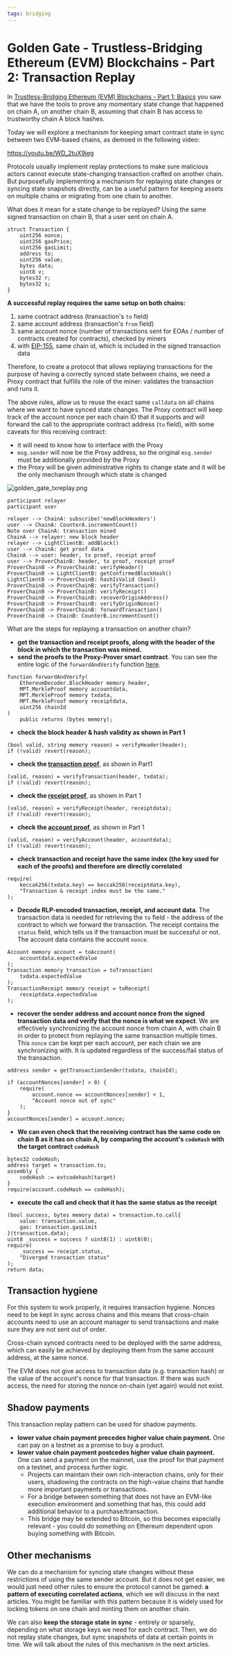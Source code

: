 ```yaml
---
tags: bridging
---
```


# Golden Gate - Trustless-Bridging Ethereum (EVM) Blockchains - Part 2: Transaction Replay

In [Trustless-Bridging Ethereum (EVM) Blockchains - Part 1: Basics](https://loredanacirstea.medium.com/golden-gate-trustless-bridging-ethereum-evm-blockchains-part-1-basics-d016300ea0dd) you saw that we have the tools to prove any momentary state change that happened on chain A, on another chain B, assuming that chain B has access to trustworthy chain A block hashes.

Today we will explore a mechanism for keeping smart contract state in sync between two EVM-based chains, as demoed in the following video:

https://youtu.be/WD_2tuX9jeg

Protocols usually implement replay protections to make sure malicious actors cannot execute state-changing transaction crafted on another chain. But purposefully implementing a mechanism for replaying state changes or syncing state snapshots directly, can be a useful pattern for keeping assets on multiple chains or migrating from one chain to another.

What does it mean for a state change to be replayed? Using the same signed transaction on chain B, that a user sent on chain A.

```solidity
struct Transaction {
    uint256 nonce;
    uint256 gasPrice;
    uint256 gasLimit;
    address to;
    uint256 value;
    bytes data;
    uint8 v;
    bytes32 r;
    bytes32 s;
}
```

**A successful replay requires the same setup on both chains:**
1) same contract address (transaction's `to` field)
2) same account address (transaction's `from` field)
3) same account nonce (number of transactions sent for EOAs / number of contracts created for contracts), checked by miners
4) with [EIP-155](https://eips.ethereum.org/EIPS/eip-155), same chain id, which is included in the signed transaction data

Therefore, to create a protocol that allows replaying transactions for the purpose of having a correctly synced state between chains, we need a Proxy contract that fulfills the role of the miner: validates the transaction and runs it.

The above rules, allow us to reuse the exact same `calldata` on all chains where we want to have synced state changes. The Proxy contract will keep track of the account nonce per each chain ID that it supports and will forward the call to the appropriate contract address (`to` field), with some caveats for this receiving contract:
- it will need to know how to interface with the Proxy
- `msg.sender` will now be the Proxy address, so the original `msg.sender` must be additionally provided by the Proxy
- the Proxy will be given administrative rights to change state and it will be the only mechanism through which state is changed

![golden_gate_txreplay.png](./assets/golden_gate_txreplay.png)

```
participant relayer
participant user

relayer --> ChainA: subscribe('newBlockHeaders')
user --> ChainA: CounterA.incrementCount()
Note over ChainA: transaction mined
ChainA --> relayer: new block header
relayer --> LightClientB: addBlock()
user --> ChainA: get proof data
ChainA --> user: header, tx proof, receipt proof
user --> ProverChainB: header, tx proof, receipt proof
ProverChainB -> ProverChainB: verifyHeader()
ProverChainB -> LightClientB: getConfirmedBlockHash()
LightClientB -> ProverChainB: hashIsValid (bool)
ProverChainB -> ProverChainB: verifyTransaction()
ProverChainB -> ProverChainB: verifyReceipt()
ProverChainB -> ProverChainB: recoverOriginAddress()
ProverChainB -> ProverChainB: verifyOriginNonce()
ProverChainB -> ProverChainB: forwardTransaction()
ProverChainB -> ChainB: CounterB.incrementCount()
```


What are the steps for replaying a transaction on another chain?
* **get the transaction and receipt proofs, along with the header of the block in which the transaction was mined.**
* **send the proofs to the Proxy-Prover smart contract**. You can see the entire logic of the `forwardAndVerify` function [here](https://github.com/loredanacirstea/goldengate/blob/master/contracts/contracts/ProverStateSync.sol).
```solidity
function forwardAndVerify(
    EthereumDecoder.BlockHeader memory header,
    MPT.MerkleProof memory accountdata,
    MPT.MerkleProof memory txdata,
    MPT.MerkleProof memory receiptdata,
    uint256 chainId
)
    public returns (bytes memory);
```
* **check the block header & hash validity as shown in Part 1**
```solidity
(bool valid, string memory reason) = verifyHeader(header);
if (!valid) revert(reason);
```
* **check the [transaction proof](https://github.com/loredanacirstea/statebridge/blob/495abc40596e7b4cad519131d16874fbc844bd79/contracts/contracts/Prover.sol#L39-L51)**, as shown in Part1
```solidity
(valid, reason) = verifyTransaction(header, txdata);
if (!valid) revert(reason);
```
* **check the [receipt proof](https://github.com/loredanacirstea/statebridge/blob/495abc40596e7b4cad519131d16874fbc844bd79/contracts/contracts/Prover.sol#L53-L65)**, as shown in Part 1
```solidity
(valid, reason) = verifyReceipt(header, receiptdata);
if (!valid) revert(reason);
```
* **check the [account proof](https://github.com/loredanacirstea/statebridge/blob/495abc40596e7b4cad519131d16874fbc844bd79/contracts/contracts/Prover.sol#L67-L79)**, as shown in Part 1
```solidity
(valid, reason) = verifyAccount(header, accountdata);
if (!valid) revert(reason);
```
* **check transaction and receipt have the same index (the key used for each of the proofs) and therefore are directly correlated**
```solidity
require(
    keccak256(txdata.key) == keccak256(receiptdata.key),
    "Transaction & receipt index must be the same."
);
```
* **Decode RLP-encoded transaction, receipt, and account data**. The transaction data is needed for retrieving the `to` field - the address of the contract to which we forward the transaction. The receipt contains the `status` field, which tells us if the transaction must be successful or not. The account data contains the account `nonce`.
```solidity
Account memory account = toAccount(
    accountdata.expectedValue
);
Transaction memory transaction = toTransaction(
    txdata.expectedValue
);
TransactionReceipt memory receipt = toReceipt(
    receiptdata.expectedValue
);
```
* **recover the sender address and account nonce from the signed transaction data and verify that the nonce is what we expect**. We are effectively synchronizing the account nonce from chain A, with chain B in order to protect from replaying the same transaction multiple times. This `nonce` can be kept per each account, per each chain we are synchronizing with. It is updated regardless of the success/fail status of the transaction.
```solidity
address sender = getTransactionSender(txdata, chainId);

if (accountNonces[sender] > 0) {
    require(
        account.nonce == accountNonces[sender] + 1,
        "Account nonce out of sync"
    );
}
accountNonces[sender] = account.nonce;
```
* **We can even check that the receiving contract has the same code on chain B as it has on chain A, by comparing the account's `codeHash` with the target contract `codeHash`**
```solidity
bytes32 codeHash;
address target = transaction.to;
assembly {
    codeHash := extcodehash(target)
}
require(account.codeHash == codeHash);
```
* **execute the call and check that it has the same status as the receipt**
```solidity
(bool success, bytes memory data) = transaction.to.call{
    value: transaction.value,
    gas: transaction.gasLimit
}(transaction.data);
uint8 _success = success ? uint8(1) : uint8(0);
require(
    _success == receipt.status,
    "Diverged transaction status"
);
return data;
```


## Transaction hygiene

For this system to work properly, it requires transaction hygiene. Nonces need to be kept in sync across chains and this means that cross-chain accounts need to use an account manager to send transactions and make sure they are not sent out of order.

Cross-chain synced contracts need to be deployed with the same address, which can easily be achieved by deploying them from the same account address, at the same nonce.

The EVM does not give access to transaction data (e.g. transaction hash) or the value of the account's nonce for that transaction. If there was such access, the need for storing the nonce on-chain (yet again) would not exist.

## Shadow payments

This transaction replay pattern can be used for shadow payments.

* **lower value chain payment precedes higher value chain payment.** One can pay on a testnet as a promise to buy a product.
* **lower value chain payment postcedes higher value chain payment.** One can send a payment on the mainnet, use the proof for that payment on a testnet, and process further logic.
    - Projects can maintain their own rich-interaction chains, only for their users, shadowing the contracts on the high-value chains that handle more important payments or transactions.
    - For a bridge between something that does not have an EVM-like execution environment and something that has, this could add additional behavior to a purchase/transaction.
    - This bridge may be extended to Bitcoin, so this becomes especially relevant - you could do something on Ethereum dependent upon buying something with Bitcoin.


## Other mechanisms

We can do a mechanism for syncing state changes without these restrictions of using the same sender account. But it does not get easier, we would just need other rules to ensure the protocol cannot be gamed: **a pattern of executing correlated actions**, which we will discuss in the next articles. You might be familiar with this pattern because it is widely used for locking tokens on one chain and minting them on another chain.


We can also **keep the storage state in sync** - entirely or sparsely, depending on what storage keys we need for each contract. Then, we do not replay state changes, but sync snapshots of data at certain points in time. We will talk about the rules of this mechanism in the next articles.
